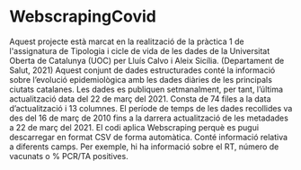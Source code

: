 # WebscrapingCovid
Aquest projecte està marcat en la realització de la pràctica 1 de l'assignatura de Tipologia i cicle de vida de les dades de la Universitat Oberta de Catalunya (UOC) per Lluís Calvo i Aleix Sicília.
(Departament de Salut, 2021) Aquest conjunt de dades estructurades conté la informació  sobre l’evolució epidemiològica amb les dades diàries de les principals ciutats catalanes.  Les dades es publiquen setmanalment, per tant, l’última actualització data del 22 de març del 2021. Consta  de 74 files a  la data d’actualització i 13 columnes. El període de temps de les dades recollides va des del 16 de març de 2010 fins a la darrera actualització de les metadades a 22 de març del 2021. El codi aplica Webscraping perquè es pugui descarregar en format CSV de forma automàtica. Conté informació relativa a diferents camps. Per exemple, hi ha informació sobre el RT, número de vacunats o % PCR/TA positives. 
